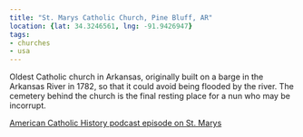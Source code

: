 ```yaml
---
title: "St. Marys Catholic Church, Pine Bluff, AR"
location: {lat: 34.3246561, lng: -91.9426947}
tags:
- churches
- usa
---
```


Oldest Catholic church in Arkansas, originally built on a barge in the Arkansas River in 1782, so that it could avoid being flooded by the river.  The cemetery behind the church is the final resting place for a nun who may be incorrupt.

[American Catholic History podcast episode on St. Marys](https://americancatholichistory.org/old-st-mary-pine-bluff-arkansas/)

